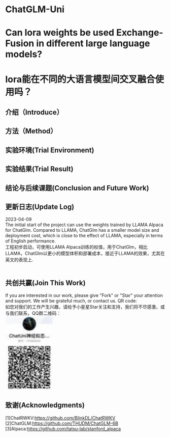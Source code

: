 # ChatGLM-Uni
# Can lora weights be used Exchange-Fusion in different large language models?
# lora能在不同的大语言模型间交叉融合使用吗？

## 介绍（Introduce）

## 方法（Method）

## 实验环境(Trial Environment)

## 实验结果(Trial Result)

## 结论与后续课题(Conclusion and Future Work)


## 更新日志(Update Log)
2023-04-09<br>
The initial start of the project can use the weights trained by LLAMA Alpaca for ChatGlm. Compared to LLAMA, ChatGlm has a smaller model size and deployment cost, which is close to the effect of LLAMA, especially in terms of English performance.<br>
工程初步启动，可使用LLAMA Alpaca训练的权值，用于ChatGlm，相比LLAMA，ChatGlm以更小的模型体积和部署成本，接近于LLAMA的效果，尤其在英文的表现上.<br><br>

## 共创共赢(Join This Work)
If you are interested in our work, please give "Fork" or "Star" your attention and support. We will be grateful much, or contact us. QR code:<br>
如您对我们的工作产生兴趣，请给予小星星Star关注和支持，我们将不尽感激，或与我们联系，QQ群二维码：<br>
<img src="resources/QQgroup.jpg" width="150px">


## 致谢(Acknowledgments)
[1]ChatRWKV:https://github.com/BlinkDL/ChatRWKV<br>
[2]ChatGLM:https://github.com/THUDM/ChatGLM-6B<br>
[3]Alpaca:https://github.com/tatsu-lab/stanford_alpaca<br>
